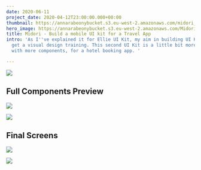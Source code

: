 ```yaml
---
date: 2020-06-11
project_date: 2020-04-12T23:00:00.000+00:00
thumbnail: https://annarabeonybucket.s3.eu-west-2.amazonaws.com/midori_trumbnail.png
hero_image: https://annarabeonybucket.s3.eu-west-2.amazonaws.com/Midori_Hero.png
title: Midori - Build a mobile UI kit for a Travel App
intro: 'As I''ve explained it for Ellie UI Kit, my aim in building UI Kits was to
  get a visual design training. This second UI Kit is a little bit more complete,
  with more components, for a hotel booking app. '

---
```

![](https://annarabeonybucket.s3.eu-west-2.amazonaws.com/Midori_Components.png)

## Full Components Preview

![](https://annarabeonybucket.s3.eu-west-2.amazonaws.com/Midori_FullComponents.png)

![](https://annarabeonybucket.s3.eu-west-2.amazonaws.com/Midori_FullComponents2.png)

## Final Screens

![](https://annarabeonybucket.s3.eu-west-2.amazonaws.com/Midori_Screens.png)

![](https://annarabeonybucket.s3.eu-west-2.amazonaws.com/Midori_Screens2.png)